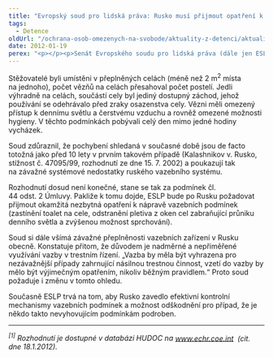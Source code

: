 ```yaml
---
title: "Evropský soud pro lidská práva: Rusko musí přijmout opatření k humanizaci výkonu vazby"
tags:
  - Detence
oldUrl: "/ochrana-osob-omezenych-na-svobode/aktuality-z-detenci/aktuality-z-detenci-2012/evropsky-soud-pro-lidska-prava-rusko-musi-prijmout-opatreni-k-humanizaci-vykonu-vazby/"
date: 2012-01-19
perex: "<p></p><p>Senát Evropského soudu pro lidská práva (dále jen ESLP) rozhodl ve věci Ananyev a ostatní v. Rusko (stížnost č. 42525/07 a 60800/08). Konstatoval, že v případě stěžovatelů byl během výkonu vazby porušen čl. 3 (zákaz nelidského a ponižujícího zacházení) a čl. 13 (právo na účinné opravné prostředky).<sup>[1]</sup></p>"
---
```


<!-- imported from the old website -->

<p>Stěžovatelé byli umístěni v přeplněných celách (méně než 2 m<sup>2</sup> místa na jednoho), počet vězňů na celách přesahoval počet postelí. Jedli výhradně na celách, součástí cely byl jediný dostupný záchod, jehož používání se odehrávalo před zraky osazenstva cely. Vězni měli omezený přístup k dennímu světlu a čerstvému vzduchu a rovněž omezené možnosti hygieny. V těchto podmínkách pobývali celý den mimo jedné hodiny vycházek. </p><p>Soud zdůraznil, že pochybení shledaná v současné době jsou de facto totožná jako před 10 lety v prvním takovém případě (Kalashnikov v. Rusko, stížnost č. 47095/99, rozhodnutí ze dne 15. 7. 2002) a poukazují tak na závažné systémové nedostatky ruského vazebního systému.</p><p>Rozhodnutí dosud není konečné, stane se tak za podmínek čl. 44 odst. 2 Úmluvy. Pakliže k tomu dojde, ESLP bude po Rusku požadovat přijmout okamžitá nezbytná opatření k nápravě vazebních podmínek (zastínění toalet na cele, odstranění pletiva z oken cel zabraňující průniku denního světla a zvýšenou možnost sprchování).</p><p>Soud si dále všímá závažné přeplněnosti vazebních zařízení v Rusku obecně. Konstatuje přitom, že důvodem je nadměrné a nepřiměřené využívání vazby v trestním řízení. „Vazba by měla být vyhrazena pro nezávažnější případy zahrnující násilnou trestnou činnost, vzetí do vazby by mělo být výjimečným opatřením, nikoliv běžným pravidlem.“ Proto soud požaduje i změnu v tomto ohledu.</p>Současně ESLP trvá na tom, aby Rusko zavedlo efektivní kontrolní mechanismy vazebních podmínek a možnost odškodnění pro případ, že je někdo takto nevyhovujícím podmínkám podroben. <br /><hr /><p><em><sup>[1]</sup> Rozhodnutí je dostupné v databázi HUDOC na </em><a title="Otevření do nového okna" href="http://www.echr.coe.int/" target="_blank"><em>www.echr.coe.int</em></a> <img alt="" src="https://www.ochrance.cz/typo3/ext/od_linkdesc/icons/external.gif" class="od_linkdesc_icon_external" /><em> (cit. dne 18.1.2012).</em> </p>
